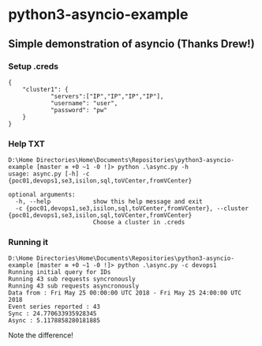 # python3-asyncio-example

## Simple demonstration of asyncio (Thanks Drew!)

### Setup .creds
```
{
	"cluster1": {
        	"servers":["IP","IP","IP","IP"],
        	"username": "user",
        	"password": "pw"
	}
}
```

### Help TXT
```
D:\Home Directories\Home\Documents\Repositories\python3-asyncio-example [master ≡ +0 ~1 -0 !]> python .\async.py -h
usage: async.py [-h] -c {poc01,devops1,se3,isilon,sql,toVCenter,fromVCenter}

optional arguments:
  -h, --help            show this help message and exit
  -c {poc01,devops1,se3,isilon,sql,toVCenter,fromVCenter}, --cluster {poc01,devops1,se3,isilon,sql,toVCenter,fromVCenter}
                        Choose a cluster in .creds
```

### Running it
```
D:\Home Directories\Home\Documents\Repositories\python3-asyncio-example [master ≡ +0 ~1 -0 !]> python .\async.py -c devops1
Running initial query for IDs
Running 43 sub requests syncronously
Running 43 sub requests asyncronously
Data from : Fri May 25 00:00:00 UTC 2018 - Fri May 25 24:00:00 UTC 2018
Event series reported : 43
Sync : 24.770633935928345
Async : 5.1178858280181885
```
Note the difference!
